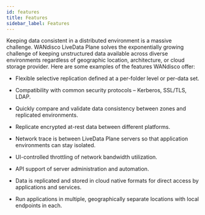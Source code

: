 ```yaml
---
id: features
title: Features
sidebar_label: Features
---
```


Keeping data consistent in a distributed environment is a massive challenge.
WANdisco LiveData Plane solves the exponentially growing challenge of keeping unstructured data available across diverse environments regardless of geographic location, architecture, or cloud storage provider.
Here are some examples of the features WANdisco offer:


* Flexible selective replication defined at a per-folder level or per-data set.

* Compatibility with common security protocols – Kerberos, SSL/TLS, LDAP.

* Quickly compare and validate data consistency between zones and replicated environments.

* Replicate encrypted at-rest data between different platforms.

* Network trace is between LiveData Plane servers so that application environments can stay isolated.

* UI-controlled throttling of network bandwidth utilization.

* API support of server administration and automation.

* Data is replicated and stored in cloud native formats for direct access by applications and services.

* Run applications in multiple, geographically separate locations with local endpoints in each.

